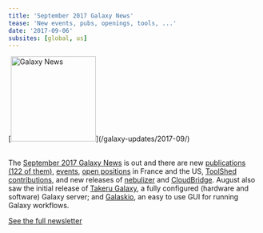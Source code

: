 ```yaml
---
title: 'September 2017 Galaxy News'
tease: 'New events, pubs, openings, tools, ...'
date: '2017-09-06'
subsites: [global, us]
---
```

<div class='right'>
[<img src="/images/galaxy-logos/GalaxyNews.png" alt="Galaxy News" width="170" />](/galaxy-updates/2017-09/)<br /><br />
</div>

The [September 2017 Galaxy News](/galaxy-updates/2017-09/) is out and there are new [publications (122 of them)](/galaxy-updates/2017-09/#new-publications), [events](/galaxy-updates/2017-09/#upcoming-events), [open positions](/galaxy-updates/2017-09/#who-s-hiring) in France and the US, [ToolShed contributions](/galaxy-updates/2017-09/#toolshed-contributions), and new releases of [nebulizer](/galaxy-updates/2017-09/#nebulizer-0-4-2) and [CloudBridge](/galaxy-updates/2017-09/#cloudbridge-0-3-3). August also saw the initial release of [Takeru Galaxy](/galaxy-updates/2017-09/#takeru-galaxy), a fully configured (hardware and software) Galaxy server; and [Galaskio](/galaxy-updates/2017-09/#other-news), an easy to use GUI for running Galaxy workflows.

[See the full newsletter](/galaxy-updates/2017-09/)
